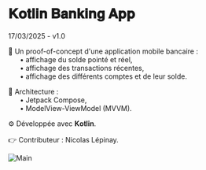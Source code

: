 # 𝐊𝐨𝐭𝐥𝐢𝐧 𝐁𝐚𝐧𝐤𝐢𝐧𝐠 𝐀𝐩𝐩

17/03/2025 - v1.0

📱 Un proof-of-concept d'une application mobile bancaire :\
&nbsp;&nbsp;&nbsp;&nbsp;&nbsp;&nbsp;• affichage du solde pointé et réel,\
&nbsp;&nbsp;&nbsp;&nbsp;&nbsp;&nbsp;• affichage des transactions récentes,\
&nbsp;&nbsp;&nbsp;&nbsp;&nbsp;&nbsp;• affichage des différents comptes et de leur solde.


🧱 Architecture :\
&nbsp;&nbsp;&nbsp;&nbsp;&nbsp;&nbsp;• Jetpack Compose,\
&nbsp;&nbsp;&nbsp;&nbsp;&nbsp;&nbsp;• ModelView-ViewModel (MVVM).

⚙️ Développée avec 𝐊𝐨𝐭𝐥𝐢𝐧.

👉 Contributeur : Nicolas Lépinay.


![Main](https://user-images.githubusercontent.com/87578863/235714345-a262b68f-27f6-4b6a-8acb-046642ef9468.PNG)
